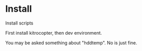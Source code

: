 Install
=======

Install scripts

First install kitrocopter, then dev environment.

You may be asked something about "hddtemp". No is just fine.
